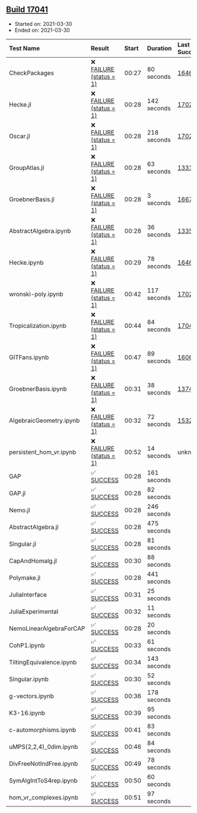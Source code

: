 ## [Build 17041](https://oscarci.mathematik.uni-kl.de/job/oscar/17041/)

* Started on: 2021-03-30
* Ended on: 2021-03-30

| Test Name    | Result | Start | Duration | Last Success | First Failure |
|:-------------|:-------|:------|:---------|:-------------|:--------------|
| CheckPackages | ❌ [FAILURE (status = 1)](https://oscarci.mathematik.uni-kl.de/job/oscar/17041/artifact/logs/build-17041/CheckPackages.log) | 00:27 | 80 seconds | [16463](https://oscarci.mathematik.uni-kl.de/job/oscar/16463/) | [16464](https://oscarci.mathematik.uni-kl.de/job/oscar/16464/) |
| Hecke.jl | ❌ [FAILURE (status = 1)](https://oscarci.mathematik.uni-kl.de/job/oscar/17041/artifact/logs/build-17041/Hecke.jl.log) | 00:28 | 142 seconds | [17022](https://oscarci.mathematik.uni-kl.de/job/oscar/17022/) | [17023](https://oscarci.mathematik.uni-kl.de/job/oscar/17023/) |
| Oscar.jl | ❌ [FAILURE (status = 1)](https://oscarci.mathematik.uni-kl.de/job/oscar/17041/artifact/logs/build-17041/Oscar.jl.log) | 00:28 | 218 seconds | [17022](https://oscarci.mathematik.uni-kl.de/job/oscar/17022/) | [17023](https://oscarci.mathematik.uni-kl.de/job/oscar/17023/) |
| GroupAtlas.jl | ❌ [FAILURE (status = 1)](https://oscarci.mathematik.uni-kl.de/job/oscar/17041/artifact/logs/build-17041/GroupAtlas.jl.log) | 00:28 | 63 seconds | [13311](https://oscarci.mathematik.uni-kl.de/job/oscar/13311/) | [13312](https://oscarci.mathematik.uni-kl.de/job/oscar/13312/) |
| GroebnerBasis.jl | ❌ [FAILURE (status = 1)](https://oscarci.mathematik.uni-kl.de/job/oscar/17041/artifact/logs/build-17041/GroebnerBasis.jl.log) | 00:28 | 3 seconds | [16676](https://oscarci.mathematik.uni-kl.de/job/oscar/16676/) | [16677](https://oscarci.mathematik.uni-kl.de/job/oscar/16677/) |
| AbstractAlgebra.ipynb | ❌ [FAILURE (status = 1)](https://oscarci.mathematik.uni-kl.de/job/oscar/17041/artifact/logs/build-17041/AbstractAlgebra.ipynb.log) | 00:28 | 36 seconds | [13355](https://oscarci.mathematik.uni-kl.de/job/oscar/13355/) | [13356](https://oscarci.mathematik.uni-kl.de/job/oscar/13356/) |
| Hecke.ipynb | ❌ [FAILURE (status = 1)](https://oscarci.mathematik.uni-kl.de/job/oscar/17041/artifact/logs/build-17041/Hecke.ipynb.log) | 00:29 | 78 seconds | [16463](https://oscarci.mathematik.uni-kl.de/job/oscar/16463/) | [16464](https://oscarci.mathematik.uni-kl.de/job/oscar/16464/) |
| wronski-poly.ipynb | ❌ [FAILURE (status = 1)](https://oscarci.mathematik.uni-kl.de/job/oscar/17041/artifact/logs/build-17041/wronski-poly.ipynb.log) | 00:42 | 117 seconds | [17026](https://oscarci.mathematik.uni-kl.de/job/oscar/17026/) | [17027](https://oscarci.mathematik.uni-kl.de/job/oscar/17027/) |
| Tropicalization.ipynb | ❌ [FAILURE (status = 1)](https://oscarci.mathematik.uni-kl.de/job/oscar/17041/artifact/logs/build-17041/Tropicalization.ipynb.log) | 00:44 | 84 seconds | [17040](https://oscarci.mathematik.uni-kl.de/job/oscar/17040/) | [17041](https://oscarci.mathematik.uni-kl.de/job/oscar/17041/) |
| GITFans.ipynb | ❌ [FAILURE (status = 1)](https://oscarci.mathematik.uni-kl.de/job/oscar/17041/artifact/logs/build-17041/GITFans.ipynb.log) | 00:47 | 89 seconds | [16068](https://oscarci.mathematik.uni-kl.de/job/oscar/16068/) | [16069](https://oscarci.mathematik.uni-kl.de/job/oscar/16069/) |
| GroebnerBasis.ipynb | ❌ [FAILURE (status = 1)](https://oscarci.mathematik.uni-kl.de/job/oscar/17041/artifact/logs/build-17041/GroebnerBasis.ipynb.log) | 00:31 | 38 seconds | [13748](https://oscarci.mathematik.uni-kl.de/job/oscar/13748/) | [13749](https://oscarci.mathematik.uni-kl.de/job/oscar/13749/) |
| AlgebraicGeometry.ipynb | ❌ [FAILURE (status = 1)](https://oscarci.mathematik.uni-kl.de/job/oscar/17041/artifact/logs/build-17041/AlgebraicGeometry.ipynb.log) | 00:32 | 72 seconds | [15322](https://oscarci.mathematik.uni-kl.de/job/oscar/15322/) | [15323](https://oscarci.mathematik.uni-kl.de/job/oscar/15323/) |
| persistent_hom_vr.ipynb | ❌ [FAILURE (status = 1)](https://oscarci.mathematik.uni-kl.de/job/oscar/17041/artifact/logs/build-17041/persistent_hom_vr.ipynb.log) | 00:52 | 14 seconds | unknown | unknown |
| GAP | ✅ [SUCCESS](https://oscarci.mathematik.uni-kl.de/job/oscar/17041/artifact/logs/build-17041/GAP.log) | 00:28 | 161 seconds |  |  |
| GAP.jl | ✅ [SUCCESS](https://oscarci.mathematik.uni-kl.de/job/oscar/17041/artifact/logs/build-17041/GAP.jl.log) | 00:28 | 82 seconds |  |  |
| Nemo.jl | ✅ [SUCCESS](https://oscarci.mathematik.uni-kl.de/job/oscar/17041/artifact/logs/build-17041/Nemo.jl.log) | 00:28 | 246 seconds |  |  |
| AbstractAlgebra.jl | ✅ [SUCCESS](https://oscarci.mathematik.uni-kl.de/job/oscar/17041/artifact/logs/build-17041/AbstractAlgebra.jl.log) | 00:28 | 475 seconds |  |  |
| Singular.jl | ✅ [SUCCESS](https://oscarci.mathematik.uni-kl.de/job/oscar/17041/artifact/logs/build-17041/Singular.jl.log) | 00:28 | 81 seconds |  |  |
| CapAndHomalg.jl | ✅ [SUCCESS](https://oscarci.mathematik.uni-kl.de/job/oscar/17041/artifact/logs/build-17041/CapAndHomalg.jl.log) | 00:30 | 88 seconds |  |  |
| Polymake.jl | ✅ [SUCCESS](https://oscarci.mathematik.uni-kl.de/job/oscar/17041/artifact/logs/build-17041/Polymake.jl.log) | 00:28 | 441 seconds |  |  |
| JuliaInterface | ✅ [SUCCESS](https://oscarci.mathematik.uni-kl.de/job/oscar/17041/artifact/logs/build-17041/JuliaInterface.log) | 00:31 | 25 seconds |  |  |
| JuliaExperimental | ✅ [SUCCESS](https://oscarci.mathematik.uni-kl.de/job/oscar/17041/artifact/logs/build-17041/JuliaExperimental.log) | 00:32 | 11 seconds |  |  |
| NemoLinearAlgebraForCAP | ✅ [SUCCESS](https://oscarci.mathematik.uni-kl.de/job/oscar/17041/artifact/logs/build-17041/NemoLinearAlgebraForCAP.log) | 00:28 | 20 seconds |  |  |
| CohP1.ipynb | ✅ [SUCCESS](https://oscarci.mathematik.uni-kl.de/job/oscar/17041/artifact/logs/build-17041/CohP1.ipynb.log) | 00:33 | 61 seconds |  |  |
| TiltingEquivalence.ipynb | ✅ [SUCCESS](https://oscarci.mathematik.uni-kl.de/job/oscar/17041/artifact/logs/build-17041/TiltingEquivalence.ipynb.log) | 00:34 | 143 seconds |  |  |
| Singular.ipynb | ✅ [SUCCESS](https://oscarci.mathematik.uni-kl.de/job/oscar/17041/artifact/logs/build-17041/Singular.ipynb.log) | 00:30 | 52 seconds |  |  |
| g-vectors.ipynb | ✅ [SUCCESS](https://oscarci.mathematik.uni-kl.de/job/oscar/17041/artifact/logs/build-17041/g-vectors.ipynb.log) | 00:36 | 178 seconds |  |  |
| K3-16.ipynb | ✅ [SUCCESS](https://oscarci.mathematik.uni-kl.de/job/oscar/17041/artifact/logs/build-17041/K3-16.ipynb.log) | 00:39 | 95 seconds |  |  |
| c-automorphisms.ipynb | ✅ [SUCCESS](https://oscarci.mathematik.uni-kl.de/job/oscar/17041/artifact/logs/build-17041/c-automorphisms.ipynb.log) | 00:41 | 83 seconds |  |  |
| uMPS(2,2,4)_0dim.ipynb | ✅ [SUCCESS](https://oscarci.mathematik.uni-kl.de/job/oscar/17041/artifact/logs/build-17041/uMPS-2-2-4-_0dim.ipynb.log) | 00:46 | 84 seconds |  |  |
| DivFreeNotIndFree.ipynb | ✅ [SUCCESS](https://oscarci.mathematik.uni-kl.de/job/oscar/17041/artifact/logs/build-17041/DivFreeNotIndFree.ipynb.log) | 00:49 | 78 seconds |  |  |
| SymAlgIntToS4rep.ipynb | ✅ [SUCCESS](https://oscarci.mathematik.uni-kl.de/job/oscar/17041/artifact/logs/build-17041/SymAlgIntToS4rep.ipynb.log) | 00:50 | 60 seconds |  |  |
| hom_vr_complexes.ipynb | ✅ [SUCCESS](https://oscarci.mathematik.uni-kl.de/job/oscar/17041/artifact/logs/build-17041/hom_vr_complexes.ipynb.log) | 00:51 | 97 seconds |  |  |

